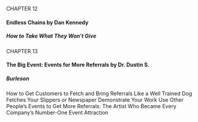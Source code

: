 CHAPTER 12

#### Endless Chains by Dan Kennedy

##### How to Take What They Won’t Give

CHAPTER 13

#### The Big Event: Events for More Referrals by Dr. Dustin S.

##### Burleson
 How to Get Customers to Fetch and Bring Referrals Like a Well Trained Dog Fetches Your Slippers or Newspaper Demonstrate Your Work Use Other People’s Events to Get More Referrals: The Artist Who
 Became Every Company’s Number-One Event Attraction